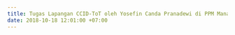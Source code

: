 ```yaml
---
title: Tugas Lapangan CCID-ToT oleh Yosefin Canda Pranadewi di PPM Manajemen Jakarta
date: 2018-10-18 12:01:00 +07:00
---
```


